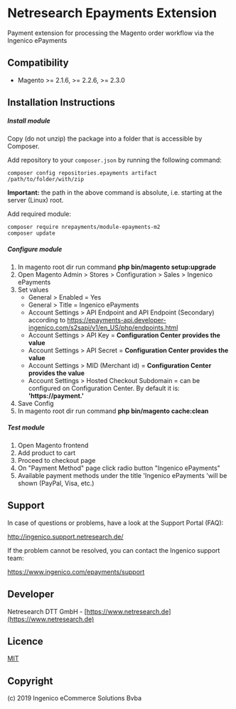 Netresearch Epayments Extension
=====================
Payment extension for processing the Magento order workflow via the Ingenico ePayments

Compatibility
-------------
- Magento >= 2.1.6, >= 2.2.6, >= 2.3.0

Installation Instructions
-------------------------

##### Install module 

Copy (do not unzip) the package into a folder that is accessible by Composer.

Add repository to your `composer.json` by running the following command: 

    composer config repositories.epayments artifact /path/to/folder/with/zip

**Important:** the path in the above command is absolute, i.e. starting at the server (Linux) root.
    
Add required module:

    composer require nrepayments/module-epayments-m2
    composer update

##### Configure module 
1. In magento root dir run command **php bin/magento setup:upgrade** 
2. Open Magento Admin > Stores > Configuration > Sales > Ingenico ePayments 
3. Set values 
    * General > Enabled = Yes 
    * General > Title = Ingenico ePayments
    * Account Settings > API Endpoint and API Endpoint (Secondary) according to https://epayments-api.developer-ingenico.com/s2sapi/v1/en_US/php/endpoints.html
    * Account Settings > API Key = **Configuration Center provides the value**
    * Account Settings > API Secret = **Configuration Center provides the value**
    * Account Settings > MID (Merchant id) = **Configuration Center provides the value**
    * Account Settings > Hosted Checkout Subdomain = can be configured on Configuration Center. By default it is: **'https://payment.'**
4. Save Config 
5. In magento root dir run command **php bin/magento cache:clean**

##### Test module  

1. Open Magento frontend 
2. Add product to cart  
3. Proceed to checkout page 
4. On "Payment Method" page click radio button "Ingenico ePayments"
5. Available payment methods under the title 'Ingenico ePayments 'will be shown (PayPal, Visa, etc.) 
 
Support
-------
In case of questions or problems, have a look at the Support Portal (FAQ):

http://ingenico.support.netresearch.de/

If the problem cannot be resolved, you can contact the Ingenico support team: 

https://www.ingenico.com/epayments/support


Developer
---------
Netresearch DTT GmbH - [https://www.netresearch.de](https://www.netresearch.de)

Licence
-------
[MIT](https://opensource.org/licenses/MIT)

Copyright
---------
(c) 2019 Ingenico eCommerce Solutions Bvba

